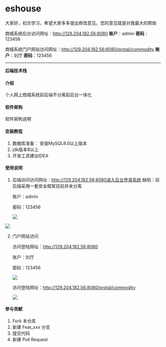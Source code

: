 









# eshouse

大家好，初次学习，希望大家多多提出修改意见，您的意见就是对我最大的帮助


商城系统后台访问网址：http://129.204.182.56:8080 **账户**：admin **密码**：123456

商城系统门户网站访问网址：http://129.204.182.56:8080/protal/commodity **账户**：刘厅 **密码**：123456

------

**后端技术栈**



#### 介绍
个人网上商城系统前后端不分离前后台一体化

#### 软件架构
软件架构说明


#### 安装教程

1. 数据库准备： 安装MySQL8.0以上版本
2. jdk版本8以上
3. 开发工具建议IDEA 

#### 使用说明

1. 后端访问访问网址：http://129.204.182.56:8080进入后台登录系统 缺陷：前后端采用一套安全框架目前并未分离

   账户：admin

   密码：123456



   ![](http://oss-images-zp.oss-cn-shenzhen.aliyuncs.com/imgupload/1557198436800.png?Expires=1872558435&OSSAccessKeyId=LTAIjMx4rndEJ9f2&Signature=r%2B2NWEPhvAXk70SMWlm5xiYu4jM%3D)



   

![](http://oss-images-zp.oss-cn-shenzhen.aliyuncs.com/imgupload/1557198528207.png?Expires=1872558522&OSSAccessKeyId=LTAIjMx4rndEJ9f2&Signature=a2QdeHsvdOLKyNlSudenIOOH5Lk%3D)

2. 门户网站访问

   访问登陆网址：http://129.204.182.56:8080 

   账户：刘厅

   密码：123456



   ![](http://oss-images-zp.oss-cn-shenzhen.aliyuncs.com/imgupload/1557198436800.png?Expires=1872558435&OSSAccessKeyId=LTAIjMx4rndEJ9f2&Signature=r%2B2NWEPhvAXk70SMWlm5xiYu4jM%3D)

   访问登陆网址：http://129.204.182.56:8080/protal/commodity 



   ![](http://oss-images-zp.oss-cn-shenzhen.aliyuncs.com/imgupload/1557198546259.png?Expires=1872558544&OSSAccessKeyId=LTAIjMx4rndEJ9f2&Signature=G%2FnsB9I7M2akjwrL5mBqg5a53LY%3D)

#### 参与贡献

1. Fork 本仓库
2. 新建 Feat_xxx 分支
3. 提交代码
4. 新建 Pull Request


